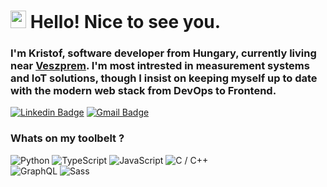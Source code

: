<h1><img height="28" src="https://media.giphy.com/media/hvRJCLFzcasrR4ia7z/giphy.gif" width="25px"> Hello! Nice to see you.</h1>
<h3>I'm Kristof, software developer from Hungary, currently living near <a href="https://www.google.com/maps/place/Veszpr%C3%A9m/@47.1258944,17.8370373,12z/data=!3m1!4b1!4m5!3m4!1s0x47699add028c2f91:0x400c4290c1e1210!8m2!3d47.1028087!4d17.9093019" target="_blank">Veszprem</a>.
I'm most intrested in measurement systems and IoT solutions, though I insist on keeping myself up to date with the modern web stack from DevOps to Frontend.
</h3>

[![Linkedin Badge](https://img.shields.io/badge/-kristofgilicze-blue?style=flat-square&logo=Linkedin&logoColor=white&link=https://www.linkedin.com/in/kristofgilicze/)](https://www.linkedin.com/in/kristofgilicze/)
[![Gmail Badge](https://img.shields.io/badge/-giliczekristof@gmail.com-c14438?style=flat-square&logo=Gmail&logoColor=white&link=mailto:giliczekristof@gmail.com)](mailto:giliczekristof@gmail.com)

<h3>Whats on my toolbelt ?</h3>
<p>
  <img alt="Python" src="https://img.shields.io/badge/-Python-black?style=flat-square&logo=Python" />
  <img alt="TypeScript" src="https://img.shields.io/badge/-TypeScript-007ACC?style=flat-square&logo=typescript&logoColor=white" />
  <img alt="JavaScript" src="https://img.shields.io/badge/-JavaScript-black?style=flat-square&logo=javascript" />
  <img alt="C / C++" src="https://img.shields.io/badge/-C++-00599C?style=flat-square&logo=c" />
  <br>
  <img alt="GraphQL" src="https://img.shields.io/badge/-GraphQL-E10098?style=flat-square&logo=graphql&logoColor=white" />
  <img alt="Sass" src="https://img.shields.io/badge/-Sass-CC6699?style=flat-square&logo=sass&logoColor=white" />
</p>


<!--
![JavaScript](https://img.shields.io/badge/-JavaScript-black?style=flat-square&logo=javascript)
![Nodejs](https://img.shields.io/badge/-Nodejs-black?style=flat-square&logo=Node.js)
![Python](https://img.shields.io/badge/-Python-black?style=flat-square&logo=Python)
![React](https://img.shields.io/badge/-React-black?style=flat-square&logo=react)
![Java](https://img.shields.io/badge/-java-E34A86?style=flat-square&logo=java)
![C++](https://img.shields.io/badge/-C++-00599C?style=flat-square&logo=c)
![HTML5](https://img.shields.io/badge/-HTML5-E34F26?style=flat-square&logo=html5&logoColor=white)
![CSS3](https://img.shields.io/badge/-CSS3-1572B6?style=flat-square&logo=css3)
![Bootstrap](https://img.shields.io/badge/-Bootstrap-563D7C?style=flat-square&logo=bootstrap)
![TypeScript](https://img.shields.io/badge/-TypeScript-007ACC?style=flat-square&logo=typescript)
![MongoDB](https://img.shields.io/badge/-MongoDB-black?style=flat-square&logo=mongodb)
![Redis](https://img.shields.io/badge/-Redis-black?style=flat-square&logo=Redis)
![ElasticSearch](https://img.shields.io/badge/-ElasticSearch-005571?style=flat-square&logo=elasticsearch)
![GraphQL](https://img.shields.io/badge/-GraphQL-E10098?style=flat-square&logo=graphql)
![Apollo GraphQL](https://img.shields.io/badge/-Apollo%20GraphQL-311C87?style=flat-square&logo=apollo-graphql)
![PostgreSQL](https://img.shields.io/badge/-PostgreSQL-336791?style=flat-square&logo=postgresql)
![MySQL](https://img.shields.io/badge/-MySQL-black?style=flat-square&logo=mysql)
![Heroku](https://img.shields.io/badge/-Heroku-430098?style=flat-square&logo=heroku)
![Docker](https://img.shields.io/badge/-Docker-black?style=flat-square&logo=docker)
![DigitalOcean](https://img.shields.io/badge/-Digital%20Ocean-darkblue?style=flat-square&logo=digitalocean)
![Amazon AWS](https://img.shields.io/badge/Amazon%20AWS-232F3E?style=flat-square&logo=amazon-aws)
![Microsoft Azure](https://img.shields.io/badge/Microsoft%20Azure-232F7E?style=flat-square&logo=microsoft-azure)
![Google Cloud](https://img.shields.io/badge/Google%20Cloud-black?style=flat-square&logo=google-cloud)
![Git](https://img.shields.io/badge/-Git-black?style=flat-square&logo=git)
![GitHub](https://img.shields.io/badge/-GitHub-181717?style=flat-square&logo=github)
![GitLab](https://img.shields.io/badge/-GitLab-FCA121?style=flat-square&logo=gitlab)
![BitBucket](https://img.shields.io/badge/-BitBucket-darkblue?style=flat-square&logo=bitbucket)
![Raspberry Pi](https://img.shields.io/badge/-Raspberry%20Pi-C51A4A?style=flat-square&logo=Raspberry-Pi)
-->

<!--
<p align="center">
  <img src ="https://github-readme-stats.vercel.app/api?username=kristofgilicze&show_icons=true&count_private=true&theme=default&hide_border=true&hide=issues,contribs&include_all_commits=true">
  <img src ="https://github-readme-stats.vercel.app/api/top-langs/?username=kristofgilicze&layout=compact&hide_border=true&langs_count=10&hide=jupyter%20notebook,tex,css,php">
</p>
-->
